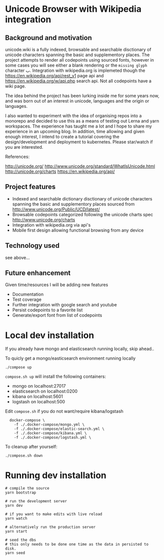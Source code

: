 # Unicode Browser with Wikipedia integration

## Background and motivation

unicode.wiki is a fully indexed, browsable and searchable disctionary of unicode characters spanning the basic and supplementory places. The project attempts to render all codepoints using sourced fonts, however in some cases you will see either a blank rendering or the `missing glyph` character 𞸁. Integration with wikipedia.org is implemeted though the https://en.wikipedia.org/api/rest_v1 page api and https://en.wikipedia.org/w/api.php search api. Not all codepoints have a wiki page.

The idea behind the project has been lurking inside me for some years now, and was born out of an interest in unicode, languages and the origin or languages.

I also wanted to experiment with the idea of organising repos into a monorepo and decided to use this as a means of testing out Lerna and yarn workspaces. The experience has taught me a lot and I hope to share my experience in an upcoming blog. In addition, time allowing and given enough interest, I intend to create a tutorial covering the design/development and deployment to kubernetes. Please star/watch if you are interested. 

References:

http://unicode.org/
http://www.unicode.org/standard/WhatIsUnicode.html
http://unicode.org/charts
https://en.wikipedia.org/api/


## Project features

* Indexed and searchable dictionary disctionary of unicode characters spanning the basic and supplementory places sourced from http://www.unicode.org/Public/UCD/latest/
* Browsable codepoints categorized following the unicode charts spec http://www.unicode.org/charts
* Integration with wikipedia.org via api's
* Mobile first design allowing functional browsing from any device

## Technology used

see above...

## Future enhancement

Given time/resources I will be adding new features

* Documentation
* Test coverage
* Further integration with google search and youtube
* Persist codepoints to a favorite list
* Generate/export font from list of codepoints

# Local dev installation

If you already have mongo and elasticsearch running locally, skip ahead..

To quicly get a mongo/easticsearch environment running locally

```
./compose up
```

`compose.sh up` will install the following containers:

* mongo on localhost:27017
* elasticsearch on localhost:0200
* kibana on localhost:5601
* logstash on localhost:500

Edit `compose.sh` if you do not want/require kibana/logstash

```
  docker-compose \
    -f ./.docker-compose/mongo.yml \
    -f ./.docker-compose/elastic-search.yml \
    -f ./.docker-compose/kibana.yml \
    -f ./.docker-compose/logstash.yml \
```

To cleanup after yourself:

```
./compose.sh down
```

# Running dev installation

```
# compile the source
yarn bootstrap

# run the development server
yarn dev 

# if you want to make edits with live reload
yarn watch

# alternatively run the production server
yarn start 

# seed the dbs
# this only needs to be done one time as the data in persisted to disk.
yarn seed
```



